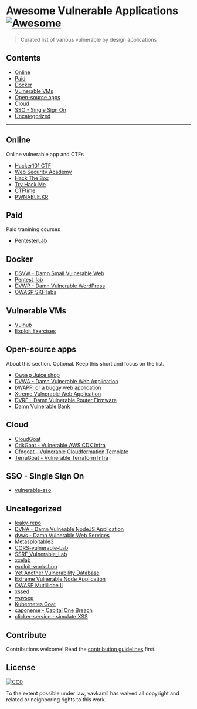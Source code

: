 # Awesome Vulnerable Applications [![Awesome](https://awesome.re/badge.svg)](https://awesome.re)

> Curated list of various vulnerable by design applications


## Contents

- [Online](#online)
- [Paid](#paid)
- [Docker](#docker)
- [Vulnerable VMs](#vulnerable-vms)
- [Open-source apps](#open-source-apps)
- [Cloud](#cloud)
- [SSO - Single Sign On](#sso---single-sign-on)
- [Uncategorized](#uncategorized)

---

## Online

Online vulnerable app and CTFs

- [Hacker101 CTF](https://ctf.hacker101.com/)
- [Web Security Academy](https://portswigger.net/web-security)
- [Hack The Box](https://www.hackthebox.eu/)
- [Try Hack Me](https://tryhackme.com/)
- [CTFtime](https://ctftime.org/)
- [PWNABLE.KR](http://pwnable.kr/)

## Paid

Paid tranining courses

- [PentesterLab](https://pentesterlab.com/)

## Docker

- [DSVW - Damn Small Vulnerable Web](https://github.com/stamparm/DSVW)
- [Pentest_lab](https://github.com/oliverwiegers/pentest_lab)
- [DVWP - Damn Vulnerable WordPress](https://github.com/vavkamil/dvwp)
- [OWASP SKF labs](https://github.com/blabla1337/skf-labs)

## Vulnerable VMs

- [Vulhub](https://github.com/vulhub/vulhub)
- [Exploit Exercises](https://exploit-exercises.lains.space/)

## Open-source apps

About this section. Optional. Keep this short and focus on the list.

- [Owasp Juice shop](https://github.com/bkimminich/juice-shop)
- [DVWA - Damn Vulnerable Web Application](https://github.com/ethicalhack3r/DVWA)
- [bWAPP, or a buggy web application](https://github.com/raesene/bWAPP)
- [Xtreme Vulnerable Web Application](https://github.com/s4n7h0/xvwa)
- [DVRF - Damn Vulnerable Router Firmware](https://github.com/praetorian-code/DVRF)
- [Damn Vulnerable Bank](https://github.com/rewanth1997/Damn-Vulnerable-Bank)

## Cloud

- [CloudGoat](https://github.com/RhinoSecurityLabs/cloudgoat)
- [CdkGoat - Vulnerable AWS CDK Infra](https://github.com/bridgecrewio/cdkgoat)
- [Cfngoat - Vulnerable Cloudformation Template](https://github.com/bridgecrewio/cfngoat)
- [TerraGoat - Vulnerable Terraform Infra](https://github.com/bridgecrewio/terragoat)

## SSO - Single Sign On

- [vulnerable-sso](https://github.com/dogangcr/vulnerable-sso)

## Uncategorized
- [leaky-repo](https://github.com/Plazmaz/leaky-repo)
- [DVNA - Damn Vulneable NodeJS Application](https://github.com/appsecco/dvna)
- [dvws - Damn Vulnerable Web Services](https://github.com/snoopysecurity/dvws)
- [Metasploitable3](https://github.com/rapid7/metasploitable3)
- [CORS-vulnerable-Lab](https://github.com/incredibleindishell/CORS-vulnerable-Lab)
- [SSRF_Vulnerable_Lab](https://github.com/incredibleindishell/SSRF_Vulnerable_Lab)
- [xxelab](https://github.com/jbarone/xxelab)
- [exploit-workshop](https://github.com/snyk/exploit-workshop)
- [Yet Another Vulnerability Database](https://github.com/rtfpessoa/yavdb)
- [Extreme Vulnerable Node Application](https://github.com/vegabird/xvna)
- [OWASP Mutillidae II](https://github.com/webpwnized/mutillidae)
- [xssed](https://github.com/aj00200/xssed)
- [wavsep](https://github.com/sectooladdict/wavsep)
- [Kubernetes Goat](https://github.com/madhuakula/kubernetes-goat)
- [caponeme - Capital One Breach](https://github.com/avishayil/caponeme)
- [clicker-service - simulate XSS](https://gitlab.com/r00k/clicker-service)


## Contribute

Contributions welcome! Read the [contribution guidelines](contributing.md) first.


## License

[![CC0](https://mirrors.creativecommons.org/presskit/buttons/88x31/svg/cc-zero.svg)](https://creativecommons.org/publicdomain/zero/1.0)

To the extent possible under law, vavkamil has waived all copyright and
related or neighboring rights to this work.
